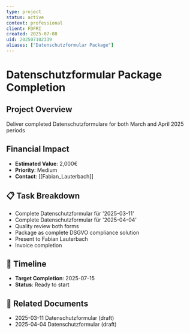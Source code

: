 ```yaml
---
type: project
status: active
context: professional
client: FDFRI
created: 2025-07-08
uid: 202507102339
aliases: ["Datenschutzformular Package"]
---
```



# Datenschutzformular Package Completion

## Project Overview
Deliver completed Datenschutzformulare for both March and April 2025 periods

## Financial Impact
- **Estimated Value**: 2,000€
- **Priority**: Medium
- **Contact**: [[Fabian_Lauterbach]]

## 📋 Task Breakdown
- Complete Datenschutzformular für '2025-03-11'
- Complete Datenschutzformular für '2025-04-04' 
- Quality review both forms
- Package as complete DSGVO compliance solution
- Present to Fabian Lauterbach
- Invoice completion

## 📅 Timeline
- **Target Completion**: 2025-07-15
- **Status**: Ready to start

## 📄 Related Documents
- 2025-03-11 Datenschutzformular (draft)
- 2025-04-04 Datenschutzformular (draft)
